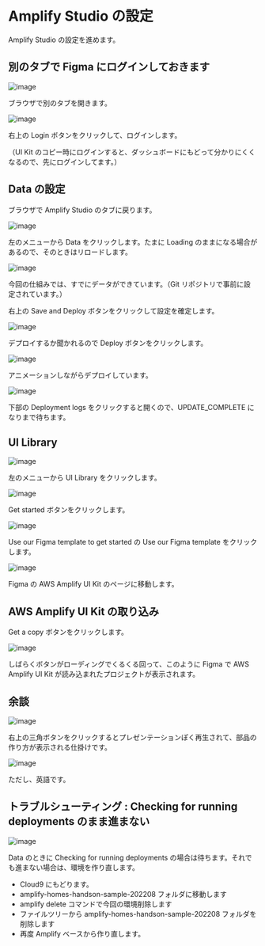 # Amplify Studio の設定

Amplify Studio の設定を進めます。

## 別のタブで Figma にログインしておきます

![image](https://i.gyazo.com/a7824e2fcbc836a4f8cbd510e6d8bb92.png)

ブラウザで別のタブを開きます。

![image](https://i.gyazo.com/7f6371ba74ad93065884809a2477873f.png)

右上の Login ボタンをクリックして、ログインします。

（UI Kit のコピー時にログインすると、ダッシュボードにもどって分かりにくくなるので、先にログインしてます。）

## Data の設定

ブラウザで Amplify Studio のタブに戻ります。

![image](https://i.gyazo.com/56050a7f1df77b4d152a692210bd6c9c.png)

左のメニューから Data をクリックします。たまに Loading のままになる場合があるので、そのときはリロードします。

![image](https://i.gyazo.com/27987a8032239562df3e2f31280016d3.png)

今回の仕組みでは、すでにデータができています。（Git リポジトリで事前に設定されています。）

右上の Save and Deploy ボタンをクリックして設定を確定します。

![image](https://i.gyazo.com/2d0e712f7e832893ab74ce7a83a86bce.png)

デプロイするか聞かれるので Deploy ボタンをクリックします。

![image](https://i.gyazo.com/2029ef38d3602791267c79322dcf881f.png)

アニメーションしながらデプロイしています。

![image](https://i.gyazo.com/4d4dc865c8cc93d53a9804d80d736cac.png)

下部の Deployment logs をクリックすると開くので、UPDATE_COMPLETE になりまで待ちます。

## UI Library

![image](https://i.gyazo.com/d9c74635961e3ef9e374e2ed7bb63d76.png)

左のメニューから UI Library をクリックします。

![image](https://i.gyazo.com/d94ed8b58650bb6d82b5452563c2ada7.png)

Get started ボタンをクリックします。

![image](https://i.gyazo.com/e76447620321ce39787f55ca9d148bfb.png)

Use our Figma template to get started の Use our Figma template をクリックします。

![image](https://i.gyazo.com/bb57e7230dd536be884a5692f70d9dda.png)

Figma の AWS Amplify UI Kit のページに移動します。

## AWS Amplify UI Kit の取り込み

Get a copy ボタンをクリックします。

![image](https://i.gyazo.com/5747155663755067a29cb071063a66d9.png)

しばらくボタンがローディングでくるくる回って、このように Figma で AWS Amplify UI Kit が読み込まれたプロジェクトが表示されます。

## 余談

![image](https://i.gyazo.com/28019e3e8be858cee99a708f5b1eb985.png)

右上の三角ボタンをクリックするとプレゼンテーションぽく再生されて、部品の作り方が表示される仕掛けです。

![image](https://i.gyazo.com/c78fcc631102717ad4b9e642b4217b46.png)

ただし、英語です。

## トラブルシューティング : Checking for running deployments のまま進まない

![image](https://i.gyazo.com/a2c7d615056e9b31377f155acc311d4d.png)

Data のときに Checking for running deployments の場合は待ちます。それでも進まない場合は、環境を作り直します。

- Cloud9 にもどります。
- amplify-homes-handson-sample-202208 フォルダに移動します
- amplify delete コマンドで今回の環境削除します
- ファイルツリーから amplify-homes-handson-sample-202208 フォルダを削除します
- 再度 Amplify ベースから作り直します。
